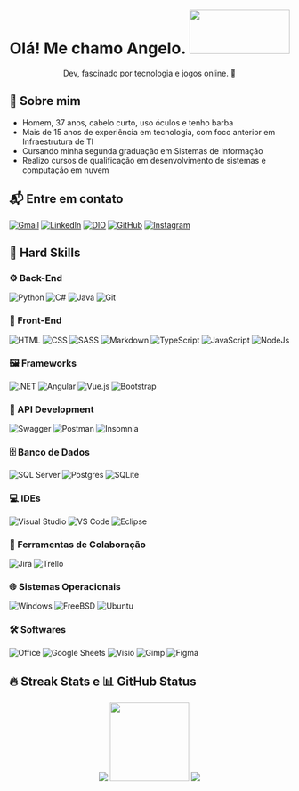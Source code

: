 <h1 align="center">
  Olá! Me chamo Angelo.
  <img src="https://media1.giphy.com/media/v1.Y2lkPTc5MGI3NjExc3FnZDh0MjdrcmEweXBuczh4MGFramlubTJvajUzYTBnZDNnN2ZmOSZlcD12MV9pbnRlcm5hbF9naWZfYnlfaWQmY3Q9cw/YRMb6dd7zprS00JdGZ/giphy.gif" width="180" height="80" />
</h1>

<p align="center">
  Dev, fascinado por tecnologia e jogos online. 🚀
</p>

## 👤 Sobre mim

- Homem, 37 anos, cabelo curto, uso óculos e tenho barba  
- Mais de 15 anos de experiência em tecnologia, com foco anterior em Infraestrutura de TI  
- Cursando minha segunda graduação em Sistemas de Informação  
- Realizo cursos de qualificação em desenvolvimento de sistemas e computação em nuvem  

## 📬 Entre em contato

<p align="left">
  <a href="mailto:fullstack.adbs@gmail.com"><img src="https://img.shields.io/badge/gmail-%23EA4335.svg?style=plastic&logo=gmail&logoColor=white" alt="Gmail" /></a>
  <a href="https://www.linkedin.com/in/angelobortolisarto/"><img src="https://img.shields.io/badge/linkedin-%230A66C2.svg?style=plastic&logo=linkedin&logoColor=white" alt="LinkedIn" /></a>
  <a href="https://www.dio.me/users/fullstack_adbs"><img src="https://img.shields.io/badge/DIO-%23181717.svg?style=plastic" alt="DIO" /></a>
  <a href="https://github.com/angelosartoneto"><img src="https://img.shields.io/badge/github-%23181717.svg?style=plastic&logo=github&logoColor=white" alt="GitHub" /></a>
  <a href="https://www.instagram.com/angelosartoneto/"><img src="https://img.shields.io/badge/instagram-%23E4405F.svg?style=plastic&logo=instagram&logoColor=white" alt="Instagram" /></a>
</p>

## 📐 Hard Skills

### ⚙️ Back-End

<p align="left">
  <img src="https://img.shields.io/badge/Python-blue.svg?style=plastic&logo=python&logoColor=yellow" alt="Python" />
  <img src="https://img.shields.io/badge/c%23-%23239120.svg?style=plastic&logo=c-sharp&logoColor=white" alt="C#" />
  <img src="https://img.shields.io/badge/java-%23ED8B00.svg?style=plastic&logo=Java&logoColor=white" alt="Java" />
   <img src="https://img.shields.io/badge/Git-%23F05033.svg?style=plastic&logo=git&logoColor=white" alt="Git" />
</p>

### 🎨 Front-End

<p align="left">
  <img src="https://img.shields.io/badge/HTML5-%23E34F26.svg?style=plastic&logo=html5&logoColor=white" alt="HTML" />
  <img src="https://img.shields.io/badge/CSS-%231572B6.svg?style=plastic&logo=css3&logoColor=white" alt="CSS" />
  <img src="https://img.shields.io/badge/SASS-hotpink.svg?style=plastic&logo=SASS&logoColor=white" alt="SASS" />
  <img src="https://img.shields.io/badge/Markdown-000000?style=plastic&logo=markdown&logoColor=white" alt="Markdown" />
  <img src="https://img.shields.io/badge/-TypeScript-informational.svg?style=plastic&logo=Typescript&logoColor=white" alt="TypeScript" />
  <img src="https://img.shields.io/badge/JavaScript-%23F7DF1E.svg?style=plastic&logo=JavaScript&logoColor=black" alt="JavaScript" />
  <img src="https://img.shields.io/badge/Node.js-6DA55F?style=plastic&logo=node.js&logoColor=white" alt="NodeJs" />
</p>

### 🖼️ Frameworks

<p align="left">
<img src="https://img.shields.io/badge/.NET-5C2D91?style=plastic&logo=.net&logoColor=white" alt=".NET" />
<img src="https://img.shields.io/badge/angular-%23DD0031.svg?style=plastic&logo=angular&logoColor=white" alt="Angular" />
<img src="https://img.shields.io/badge/Vue.js-2c3e50?logo=vue.js&style=plastic&logoColor=4FC08D" alt="Vue.js" />
<img src="https://img.shields.io/badge/bootstrap-%23563D7C.svg?style=plastic&logo=bootstrap&logoColor=white" alt="Bootstrap" />
</p>

### 🔌 API Development

<p align="left">
  <img src="https://img.shields.io/badge/-Swagger-%23Clojure?style=plastic&logo=Swagger&logoColor=white" alt="Swagger" />
  <img src="https://img.shields.io/badge/Postman-FF6C37?style=plastic&logo=postman&logoColor=white" alt="Postman" />
  <img src="https://img.shields.io/badge/Insomnia-4000BF?style=plastic&logo=insomnia&logoColor=white" alt="Insomnia" />
</p>

### 🗄️ Banco de Dados

<p align="left">
  <img src="https://custom-icon-badges.demolab.com/badge/Microsoft%20SQL%20Server-CC2927?style=plastic&logo=mssqlserver-white&logoColor=white" alt="SQL Server" />
  <img src="https://img.shields.io/badge/Postgres-%23316192.svg?style=plastic&logo=postgresql&logoColor=white" alt="Postgres" />
  <img src="https://img.shields.io/badge/SQLite-4169E1?style=plastic&logo=sqlite&logoColor=fff&style=plastic" alt="SQLite" />
</p>

### 💻 IDEs

<p align="left">
  <img src="https://custom-icon-badges.demolab.com/badge/Visual%20Studio-5C2D91.svg?style=plastic&logo=visualstudio&logoColor=white" alt="Visual Studio" />
  <img src="https://custom-icon-badges.demolab.com/badge/Visual%20Studio%20Code-0078d7.svg?style=plastic&logo=vsc&logoColor=white" alt="VS Code" />
  <img src="https://img.shields.io/badge/Eclipse-FE7A16.svg?style=plastic&logo=Eclipse&logoColor=white" alt="Eclipse" />
</p>

### 🤝 Ferramentas de Colaboração

<p align="left">
  <img src="https://img.shields.io/badge/Jira-0052CC?style=plastic&logo=jira&logoColor=fff" alt="Jira" />
  <img src="https://img.shields.io/badge/Trello-0052CC?style=plastic&logo=trello&logoColor=fff" alt="Trello" />
</p>

### 🌐 Sistemas Operacionais

<p align="left">
  <img src="https://custom-icon-badges.demolab.com/badge/Windows-0078D6?style=plastic&logo=windows11&logoColor=white" alt="Windows" />
  <img src="https://img.shields.io/badge/FreeBSD-AB2B28?style=plastic&logo=freebsd&logoColor=fff" alt="FreeBSD" />
  <img src="https://img.shields.io/badge/Ubuntu-E95420?style=plastic&logo=ubuntu&logoColor=white" alt="Ubuntu" />
</p>

### 🛠️ Softwares

<p align="left">
  <img src="https://img.shields.io/badge/Microsoft_Office-D83B01?style=plastic&logo=microsoft-office&logoColor=white" alt="Office" />
  <img src="https://img.shields.io/badge/Google%20Sheets-%2334A853.svg?style=plastic&logo=google%20sheets&logoColor=white" alt="Google Sheets" />
  <img src="https://img.shields.io/badge/Microsoft_Visio-3955A3?style=plastic&logo=microsoft-visio&logoColor=white" alt="Visio" />
  <img src="https://img.shields.io/badge/Gimp-657D8B?style=plastic&logo=gimp&logoColor=FFFFFF" alt="Gimp" />
  <img src="https://img.shields.io/badge/figma-%23F24E1E.svg?style=plastic&logo=figma&logoColor=white" alt="Figma" />
</p>

## 🔥 Streak Stats e 📊 GitHub Status

<p align="center">
  <img src="https://github-readme-streak-stats.herokuapp.com/?user=angelosartoneto&locale=pt-br&theme=algolia" />
  <img src="https://github-readme-stats.vercel.app/api?username=angelosartoneto&show_icons=true&count_private=true&locale=pt-br&theme=algolia" height="142px" />
  <img src="https://github-readme-stats.vercel.app/api/top-langs?username=angelosarton" />
</p>

  

